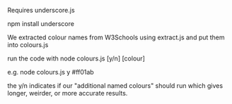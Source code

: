 Requires underscore.js

npm install underscore

We extracted colour names from W3Schools using extract.js and put them into colours.js

run the code with node colours.js [y/n] [colour]

e.g. node colours.js y #ff01ab

the y/n indicates if our "additional named colours" should run which gives longer, weirder, or more accurate results.